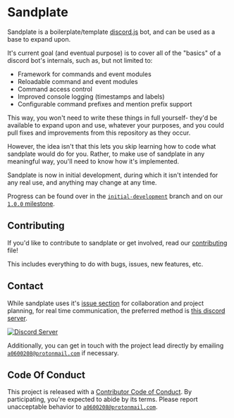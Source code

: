 # Sandplate

Sandplate is a boilerplate/template [discord.js](https://discord.js.org) bot, and can be used as a base to expand upon.

It's current goal (and eventual purpose) is to cover all of the "basics" of a discord bot's internals, such as, but not limited to:

- Framework for commands and event modules
- Reloadable command and event modules
- Command access control
- Improved console logging (timestamps and labels)
- Configurable command prefixes and mention prefix support

This way, you won't need to write these things in full yourself- they'd be available to expand upon and use, whatever your purposes, and you could pull fixes and improvements from this repository as they occur.

However, the idea isn't that this lets you skip learning how to code what sandplate would do for you. Rather, to make use of sandplate in any meaningful way, you'll need to know how it's implemented.

Sandplate is now in initial development, during which it isn't intended for any real use, and anything may change at any time.

Progress can be found over in the [`initial-development`](https://github.com/06000208/sandplate/tree/initial-development) branch and on our [`1.0.0` milestone](https://github.com/06000208/sandplate/milestone/1).

## Contributing

If you'd like to contribute to sandplate or get involved, read our [contributing](CONTRIBUTING.md) file!

This includes everything to do with bugs, issues, new features, etc.

## Contact

While sandplate uses it's [issue section](https://github.com/06000208/sandplate/issues) for collaboration and project planning, for real time communication, the preferred method is [this discord server](https://discord.gg/xErQY6M).

<a href="https://discord.gg/xErQY6M"><img src="https://discordapp.com/api/guilds/273550655673860106/embed.png" alt="Discord Server" /></a>

Additionally, you can get in touch with the project lead directly by emailing [`a0600208@protonmail.com`](mailto:a0600208@protonmail.com) if necessary.

## Code Of Conduct

This project is released with a [Contributor Code of Conduct](CODE_OF_CONDUCT.md). By participating, you're expected to abide by its terms. Please report unacceptable behavior to [`a0600208@protonmail.com`](mailto:a0600208@protonmail.com).

